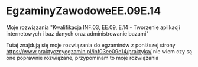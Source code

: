# EgzaminyZawodoweEE.09E.14
Moje rozwiązania "Kwalifikacja INF.03, EE.09, E.14 - Tworzenie aplikacji internetowych i baz danych oraz administrowanie bazami"

Tutaj znajdują się moje rozwiązania do egzaminów z poniższej strony
https://www.praktycznyegzamin.pl/inf03ee09e14/praktyka/
nie wiem czy są one poprawnie rozwiązane, przypominam to moje rozwiązania
